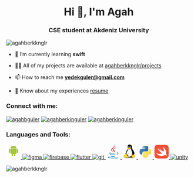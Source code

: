 <h1 align="center">Hi 👋, I'm Agah</h1>
<h3 align="center">CSE student at Akdeniz University</h3>

<p align="left"> <img src="https://komarev.com/ghpvc/?username=agahberkknglr&label=Profile%20views&color=0e75b6&style=flat" alt="agahberkknglr" /> </p>

- 🌱 I’m currently learning **swift**

- 👨‍💻 All of my projects are available at [agahberkknglr/projects](https://github.com/agahberkknglr?tab=repositories)

- 📫 How to reach me **yedekguler@gmail.com**

- 📄 Know about my experiences [resume](https://drive.google.com/file/d/1m0ZdXmdfg1eoP3NkEMnUXWHXeG6rB-rv/view?usp=sharing)

<h3 align="left">Connect with me:</h3>
<p align="left">
<a href="https://twitter.com/agahbguler" target="blank"><img align="center" src="https://raw.githubusercontent.com/rahuldkjain/github-profile-readme-generator/master/src/images/icons/Social/twitter.svg" alt="agahbguler" height="30" width="40" /></a>
<a href="https://linkedin.com/in/agahberkinguler" target="blank"><img align="center" src="https://raw.githubusercontent.com/rahuldkjain/github-profile-readme-generator/master/src/images/icons/Social/linked-in-alt.svg" alt="agahberkinguler" height="30" width="40" /></a>
<a href="https://instagram.com/agahberkinguler" target="blank"><img align="center" src="https://raw.githubusercontent.com/rahuldkjain/github-profile-readme-generator/master/src/images/icons/Social/instagram.svg" alt="agahberkinguler" height="30" width="40" /></a>
</p>

<h3 align="left">Languages and Tools:</h3>
<p align="left"> <a href="https://developer.android.com" target="_blank" rel="noreferrer"> <img src="https://raw.githubusercontent.com/devicons/devicon/master/icons/android/android-original-wordmark.svg" alt="android" width="40" height="40"/> </a> <a href="https://www.figma.com/" target="_blank" rel="noreferrer"> <img src="https://www.vectorlogo.zone/logos/figma/figma-icon.svg" alt="figma" width="40" height="40"/> </a> <a href="https://firebase.google.com/" target="_blank" rel="noreferrer"> <img src="https://www.vectorlogo.zone/logos/firebase/firebase-icon.svg" alt="firebase" width="40" height="40"/> </a> <a href="https://flutter.dev" target="_blank" rel="noreferrer"> <img src="https://www.vectorlogo.zone/logos/flutterio/flutterio-icon.svg" alt="flutter" width="40" height="40"/> </a> <a href="https://git-scm.com/" target="_blank" rel="noreferrer"> <img src="https://www.vectorlogo.zone/logos/git-scm/git-scm-icon.svg" alt="git" width="40" height="40"/> </a> <a href="https://www.java.com" target="_blank" rel="noreferrer"> <img src="https://raw.githubusercontent.com/devicons/devicon/master/icons/java/java-original.svg" alt="java" width="40" height="40"/> </a> <a href="https://www.linux.org/" target="_blank" rel="noreferrer"> <img src="https://raw.githubusercontent.com/devicons/devicon/master/icons/linux/linux-original.svg" alt="linux" width="40" height="40"/> </a> <a href="https://www.python.org" target="_blank" rel="noreferrer"> <img src="https://raw.githubusercontent.com/devicons/devicon/master/icons/python/python-original.svg" alt="python" width="40" height="40"/> </a> <a href="https://developer.apple.com/swift/" target="_blank" rel="noreferrer"> <img src="https://raw.githubusercontent.com/devicons/devicon/master/icons/swift/swift-original.svg" alt="swift" width="40" height="40"/> </a> <a href="https://unity.com/" target="_blank" rel="noreferrer"> <img src="https://www.vectorlogo.zone/logos/unity3d/unity3d-icon.svg" alt="unity" width="40" height="40"/> </a> </p>

<p><img align="center" src="https://github-readme-streak-stats.herokuapp.com/?user=agahberkknglr&" alt="agahberkknglr" /></p>
